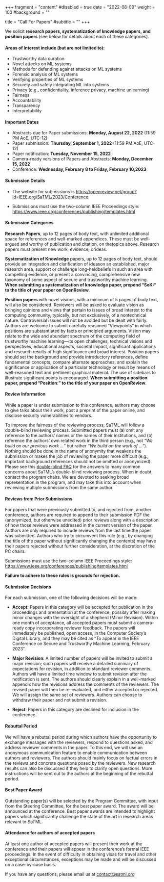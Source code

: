 +++
fragment = "content"
#disabled = true
date = "2022-08-09"
weight = 100
#background = ""

title = "Call For Papers"
#subtitle = ""
+++

We solicit **research papers, systematization of knowledge papers, and position papers** (see below for details about each of these categories).

#### Areas of Interest include (but are not limited to):

* Trustworthy data curation
* Novel attacks on ML systems
* Methods for defending against attacks on ML systems
* Forensic analysis of ML systems
* Verifying properties of ML systems
* Securely and safely integrating ML into systems
* Privacy (e.g., confidentiality, inference privacy, machine unlearning)
* Fairness
* Accountability
* Transparency
* Interpretability

#### Important Dates

* Abstracts due for Paper​ ​​submissions: **Monday, August 22, 2022** (11:59 PM AoE, UTC-12) 
* Paper​ ​submission: **Thursday, September 1, 2022** (11:59 PM AoE, UTC-12) 
* Paper​ ​notification: **Tuesday, November 15, 2022** 
* Camera-ready​ ​versions​ of Papers and Abstracts: **Monday, December 15, 2022**
* Conference: **Wednesday, February 8​ ​to Friday,​ February​ ​10,​ ​2023**

#### Submission Details

* The website for submissions is https://openreview.net/group?id=IEEE.org/SaTML/2023/Conference

* Submissions must use the two-column IEEE Proceedings style: https://www.ieee.org/conferences/publishing/templates.html

#### Submission Categories

**Research Papers**, up to 12 pages of body text, with unlimited additional space for references and well-marked appendices. These must be well-argued and worthy of publication and​ ​citation,​ ​on​ ​the​ ​topics​ ​above.​ ​Research​ ​papers​ ​must​ ​present​ ​new​ ​work​, evidence, ​or​ ​ideas.

**Systematization of Knowledge** papers, up to 12 pages of body text, should ​provide​ ​an integration​ ​and​ ​clarification​ ​of​ ​ideas​ ​on​ ​an​ ​established,​ ​major​ ​research​ ​area,​ ​support​ ​or challenge​ ​long-held​ ​beliefs​ ​in​ ​such​ ​an​ ​area​ ​with​ ​compelling​ ​evidence,​ ​or​ ​present​ ​a convincing,​ ​comprehensive​ ​new​ ​taxonomy​ ​of​ ​some​ ​aspect​ ​of​ secure and trustworthy machine learning. **When submitting a systematization of knowledge paper, prepend “SoK:” to the title of your paper on OpenReview**.

**Position​ ​papers**​ ​with​ ​novel visions, with a minimum of 5 pages of body text, ​will​ ​also​ ​be​ ​considered.​ Reviewers will be asked to evaluate vision as bringing opinions and views that pertain to issues of broad interest to the computing community, typically, but not exclusively, of a nontechnical nature. Controversial issues will not be avoided but be dealt with fairly. Authors are welcome to submit carefully reasoned “Viewpoints” in which positions are substantiated by facts or principled arguments. Vision may relate to the wide and abundant spectrum of the computing field of trustworthy machine learning—its open challenges, technical visions and perspectives, educational aspects, societal impact, significant applications and research results of high significance and broad interest.  Position papers should set the background and provide introductory references, define fundamental concepts, compare alternate approaches, and explain the significance or application of a particular technology or result by means of well-reasoned text and pertinent graphical material. The use of sidebars to illustrate significant points is encouraged. **When submitting a position paper, prepend “Position:” to the title of your paper on OpenReview**.  

#### Review Information

While a paper is under submission to this conference, authors may choose to give talks about their work, post a preprint of the paper online, and disclose security vulnerabilities to vendors.

To improve the fairness of the reviewing process, SaTML will follow a double-blind reviewing process. Submitted papers must (a) omit any reference to the authors’ names or the names of their institutions, and (b) reference the authors’ own related work in the third person (e.g., not *“We build on our previous work …”* but rather *“We build on the work of …”*). Nothing should be done in the name of anonymity that weakens the submission or makes the job of reviewing the paper more difficult (e.g., important background references should not be omitted or anonymized). Please see this [double-blind FAQ](https://secdev.ieee.org/2019/double-blind-faq/) for the answers to many common concerns about SaTML’s double-blind reviewing process. When in doubt, contact the program chairs. We are devoted to seeking broad representation in the program, and may take this into account when reviewing multiple submissions from the same author. 

#### Reviews from Prior Submissions 

For papers that were previously submitted to, and rejected from, another conference, authors are required to append to their submission PDF the (anonymized, but otherwise unedited) prior reviews along with a description of how those reviews were addressed in the current version of the paper. Authors are only required to include reviews from the last time the paper was submitted. Authors who try to circumvent this rule (e.g., by changing the title of the paper without significantly changing the contents) may have their papers rejected without further consideration, at the discretion of the PC chairs. 

Submissions must use the two-column IEEE Proceedings style: https://www.ieee.org/conferences/publishing/templates.html 

**Failure to adhere to these rules is grounds for rejection.**

#### Submission Decisions 

For each submission, one of the following decisions will be made: 

* **Accept**: Papers in this category will be accepted for publication in the proceedings and presentation at the conference, possibly after making minor changes with the oversight of a shepherd (Minor Revision). Within one month of acceptance, all accepted papers must submit a camera-ready copy incorporating reviewer feedback. The papers will immediately be published, open access, in the Computer Society’s Digital Library, and they may be cited as “To appear in the IEEE Conference on Secure and Trustworthy Machine Learning, February 2023”. 
* **Major Revision**: A limited number of papers will be invited to submit a major revision; such papers will receive a detailed summary of expectations for revision, in addition to standard reviewer comments. Authors will have a limited time window to submit revision after the notification is sent. The authors should clearly explain in a well-marked appendix how the revisions address the comments of the reviewers. The revised paper will then be re-evaluated, and either accepted or rejected. We will assign the same set of reviewers. Authors can choose to withdraw their paper and not submit a revision.  

* **Reject**: Papers in this category are declined for inclusion in the conference. 

#### Rebuttal Period 

We will have a rebuttal period during which authors have the opportunity to exchange messages with the reviewers, respond to questions asked, and address reviewer comments in the paper. To this end, we will use an anonymous communication feature to enable communication between authors and reviewers. The authors should mainly focus on factual errors in the reviews and concrete questions posed by the reviewers. New research results can also be discussed if they help to clarify open questions. More instructions will be sent out to the authors at the beginning of the rebuttal period. 

#### Best Paper Award 

Outstanding paper(s) will be selected by the Program Committee, with input from the Steering Committee, for the best paper award. The award will be announced at the conference. Best paper awards are intended to highlight papers which significantly challenge the state of the art in research areas relevant to SaTML. 

#### Attendance for authors of accepted papers

At least one author​ ​of​ ​accepted papers​ ​will​ ​present​ ​their​ ​work​ ​at​ ​the​ ​conference​ ​and​ ​their papers​ ​will​ ​appear​ ​in​ ​the​ ​conference’s​ ​formal​ ​IEEE​ ​proceedings. In the event of difficulty in obtaining visas for travel and other exceptional circumstances, exceptions may be made and will be discussed on a case-by-case basis.

If you have any questions, please email us at [contact@satml.org](mailto:contact@satml.org)